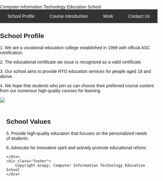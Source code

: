 
<html lang="en">
<head>
    <meta charset="UTF-8">
    <meta name="viewport" content="width=device-width, initial-scale=1.0">
    <title>Computer Information Technology Education School</title>
    <style>
        body {
            font-family: Arial, sans-serif;
            margin: 0;
            padding: 0;
        }

        .header {
            background-color: #4CAF50;
            padding: 20px;
            text-align: center;
            font-size: 25px;
        }

        .nav {
            display: flex;
            justify-content: space-around;
            background-color: #333;
        }

        .nav a {
            color: white;
            padding: 14px 20px;
            text-decoration: none;
            text-align: center;
        }

        .nav a:hover {
            background-color: #ddd;
            color: black;
        }

        .main {
            padding: 20px;
        }

        .footer {
            background-color: #f1f1f1;
            padding: 10px;
            text-align: center;
        }
        img {
   display: block;
   margin: auto;
  }
    </style>
</head>
<body>
    <div class="header">
        Computer Information Technology Education School
    </div>
    <div class="nav">
        <a class="active" href="School Profile.html">School Profile</a>
        <a href="Course Introduction.html">Course Introduction</a>
        <a href="School Life.html">Work</a>
        <a href="Contact Us.html">Contact Us</a>
    </div>
     <h2>School Profile</h2>
        <p>1. We are a vocational education college established in 1998 with official ASC certification. </p>
        <p>2. The educational certificate we issue is recognized as a valid certificate. </p>
        <p>3. Our school aims to provide RTO education services for people aged 18 and above. </p>
        <p>4. We hope that students who join us can choose their preferred course content from our numerous high-quality courses for learning.</p>
      <img src="https://user-images.githubusercontent.com/127081560/237013097-d7942cb4-5b07-4081-b03f-74494244b37f.jpg" ></center>
    <div class="main">
        <h2>School Values</h2>
        <p>5. Provide high-quality education that focuses on the personalized needs of students.</p>
        <p>6. Advocate for innovative spirit and actively promote educational reform.</p>
      

    
        
        
    </div>
    <div class="footer">
        Copyright &copy; Computer Information Technology Education School
    </div>
</body>
</html>

